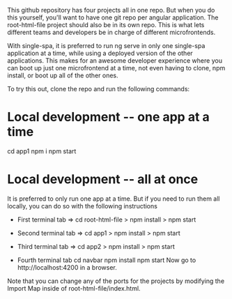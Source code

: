 This github repository has four projects all in one repo. But when you do this yourself, you'll want to have one git repo per angular application. 
The root-html-file project should also be in its own repo. This is what lets different teams and developers be in charge of different microfrontends.

With single-spa, it is preferred to run ng serve in only one single-spa application at a time, while using a deployed version of the other applications. This makes for an awesome developer experience where you can boot up just one microfrontend at a time, not even having to clone, npm install, or boot up all of the other ones.

To try this out, clone the repo and run the following commands:

# Local development -- one app at a time

cd app1
npm i
npm start

# Local development -- all at once

It is preferred to only run one app at a time. But if you need to run them all locally, you can do so with the following instructions

* First terminal tab =>
cd root-html-file >
npm install >
npm start

* Second terminal tab =>
cd app1 >
npm install >
npm start

* Third terminal tab =>
cd app2 >
npm install >
npm start

* Fourth terminal tab
cd navbar
npm install
npm start
Now go to http://localhost:4200 in a browser. 

Note that you can change any of the ports for the projects by modifying the Import Map inside of root-html-file/index.html.
